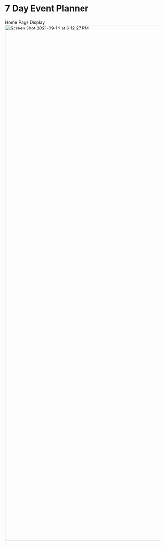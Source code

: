 # 7 Day Event Planner 



Home Page Display 
<img width="1680" alt="Screen Shot 2021-09-14 at 6 12 27 PM" src="https://user-images.githubusercontent.com/27907086/133354412-0f0a3607-4701-4d4c-ad50-e27adaea5261.png">


